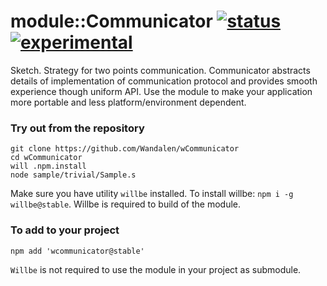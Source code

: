 
# module::Communicator [![status](https://github.com/Wandalen/wCommunicator/actions/workflows/StandardPublish.yml/badge.svg)](https://github.com/Wandalen/wCommunicator/actions/workflows/StandardPublish.yml) [![experimental](https://img.shields.io/badge/stability-experimental-orange.svg)](https://github.com/emersion/stability-badges#experimental)

Sketch. Strategy for two points communication. Communicator abstracts details of implementation of communication protocol and provides smooth experience though uniform API. Use the module to make your application more portable and less platform/environment dependent.

### Try out from the repository

```
git clone https://github.com/Wandalen/wCommunicator
cd wCommunicator
will .npm.install
node sample/trivial/Sample.s
```

Make sure you have utility `willbe` installed. To install willbe: `npm i -g willbe@stable`. Willbe is required to build of the module.

### To add to your project

```
npm add 'wcommunicator@stable'
```

`Willbe` is not required to use the module in your project as submodule.


